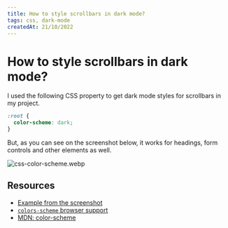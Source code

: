 ```yaml
---
title: How to style scrollbars in dark mode?
tags: css, dark-mode
createdAt: 21/10/2022
---
```


# How to style scrollbars in dark mode?

I used the following CSS property to get dark mode styles for scrollbars in my project.

```css
:root {
  color-scheme: dark;
}
```

But, as you can see on the screenshot below, it works for headings, form controls and other elements as well.

![css-color-scheme.webp](https://cdn.hashnode.com/res/hashnode/image/upload/v1666362873336/pIIY8nFqu.webp)

## Resources

- [Example from the screenshot](https://codepen.io/sitek94/pen/xxjvdpX)
- [`colors-scheme` browser support](https://caniuse.com/?search=color-scheme)
- [MDN: color-scheme](https://developer.mozilla.org/en-US/docs/Web/CSS/color-scheme)
